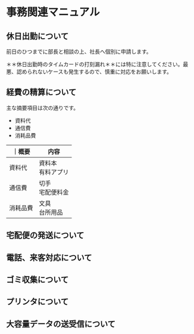 # 事務関連マニュアル
## 休日出勤について
前日のひつまでに部長と相談の上、社長へ個別に申請します。

＊＊休日出勤時のタイムカードの打刻漏れ＊＊には特に注意してください。最悪、認められないケースも発生するので、慎重に対応をお願いします。

## 経費の精算について
主な摘要項目は次の通りです。
- 資料代
- 通信費
- 消耗品費

｜概要 |内容
|--|--
|資料代 |資料本<br>有料アプリ
|通信費 |切手<br>宅配便料金
|消耗品費 |文具<br>台所用品


## 宅配便の発送について
## 電話、来客対応について
## ゴミ収集について
## プリンタについて
## 大容量データの送受信について
